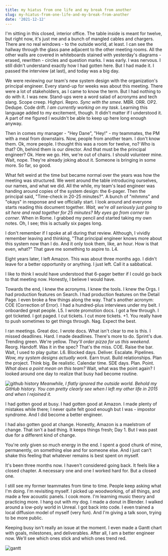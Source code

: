 ```yaml
---
title: my hiatus from one life and my break from another
slug: my-hiatus-from-one-life-and-my-break-from-another
date: '2021-12-12'
---
```


I'm sitting in this closed, interior office.
The table inside is meant for twelve, but right now, it's just me and a bunch of mangled cables and chargers.
There are no real windows - to the outside world, at least.
I can see the hallway through the glass pane adjacent to the other meeting rooms.
All the other walls are covered in whiteboards stained with yesterday's diagrams - erased, rewritten - circles and question marks.
I was early. I was nervous. I still didn't understand exactly how I had gotten here. But I had made it. I passed the interview (at last), and today was a big day.

We were reviewing our team's new system design with the organization's principal engineer.
Every stand-up for weeks was about this meeting.
There were a lot of stakeholders, as I came to know the term.
But I had nothing to do with it.
I was new.
Stand-ups were a word salad of acronyms and tech slang.
Scope creep.
Highpri.
Repro.
_Sync with the smee_.
MBR.
ORR.
OP2.
Dedupe.
Code drift.
_I am currently working on my task_.
Learning this language added to my excitement, though.
It didn't matter if I understood it.
A part of me figured I wouldn't be able to keep up here long enough anyway.

Then in comes my manager - "Hey Dane", "Hey!" - my teammates, the PM with a meal from downstairs. Now, people from another team. I don't know them. Ok, more people. I thought this was a room for twelve, no? Who is that? Oh, behind them is our director. And that must be the principal engineer? Ok. Here we go. Hm, we're out of chairs. I should volunteer mine. Wait, nope. They're already joking about it. Someone is bringing in some more. So far, so good.

What felt weird at the time but became normal over the years was how the meeting was structured. We went around the table introducing ourselves, our names, and what we did. All the while, my team's lead engineer was handing around copies of the system design: the 6-pager. Then the principal said, "Time-check in 20-25 minutes?". A bunch of "mhmms" and "okays" in response and we officially start. I look around and everyone starts reading this document together.
_Wait, we're all seriously just going to sit here and read together for 25 minutes? My eyes go from corner to corner_.
When in Rome. I grabbed my pencil and started taking my own notes. Oh, I see; this is actually six pages long.

I don't remember if I spoke at all during that review. Although, I vividly remember leaving and thinking, "That principal engineer knows more about this system now than I do. And it only took them, like, an hour. How is that even, what?" That gave me something to aspire to. L4.

Eight years later, I left Amazon. This was about three months ago. I didn't leave for a better opportunity or anything. I just left. Call it a sabbatical.

I like to think I would have understood that 6-pager better if I could go back to that meeting now. Honestly, I believe I would have.

Towards the end, I knew the acronyms. I knew the tools. I knew the Orgs. I had production features on Search. I had production features on the Detail Page. I even broke a few things along the way. That's another acronym: COE (Correction of Error). I had a hundred-plus interviews under my belt. I onboarded great people. L5. I wrote promotion docs. I got a few through. I got ticketed. I got paged. I cut tickets. I cut more tickets. +1. You really have to push sometimes to get things through. Nag. Expect the best.

I ran meetings. Great doc. I wrote docs. What isn't clear to me is this. I missed deadlines. Hard. I made deadlines. There's more to do. Sprint's due. Trending green. We're yellow.
_They'll order pizza for us this weekend_. Reorg. Handoff. Was it in the spec? That's the miss. COE. Raise the bar. Wait, I used to play guitar. L6. Blocked days. Deliver. Escalate. Pipelines.
_Wow, my system designs actually work_. Earn trust. Build relationships. Plan the project. Think big. Be realistic. Calendar time. SDE days. Plan. Point.
_What does a point mean on this team?_
Wait, what was the point again? I looked around one day to realize that busy had become routine.

![github history](/random/out.gif)
_Meanwhile, I flatly ignored the outside world. Behold my GitHub history. You can pretty clearly see when I left my other life in 2015 and when I rejoined it._

I had gotten good at busy. I had gotten good at Amazon. I made plenty of mistakes while there; I never quite felt good enough but I was - impostor syndrome. And I did become a better engineer.

I had also gotten good at change. Honestly, Amazon is a maelstrom of change. That isn't a bad thing. It keeps things fresh; Day 1. But I was past due for a different kind of change.

You're only given so much energy in the end. I spent a good chunk of mine, permanently, on something else and for someone else. And I just can't shake this feeling that whatever remains is best spent on myself.

It's been three months now. I haven't considered going back. It feels like a closed chapter. A necessary one and one I worked hard for. But a closed one.

I still see my former teammates from time to time. People keep asking what I'm doing. I'm revisiting myself. I picked up woodworking, of all things, and made a few acoustic panels. I cook more. I'm learning music theory and practicing more. I hang out with my dog. I made a donut in Blender. I walked around a low-poly world in Unreal. I got back into code. I even trained a local diffusion model of myself (very fun). And I'm giving a talk soon, trying to be more public.

Keeping busy isn't really an issue at the moment. I even made a Gantt chart with goals, milestones, and deliverables. After all, I am a better engineer now. We'll see which ones stick and which ones trend red.

![gantt](/random/gantt.png)
